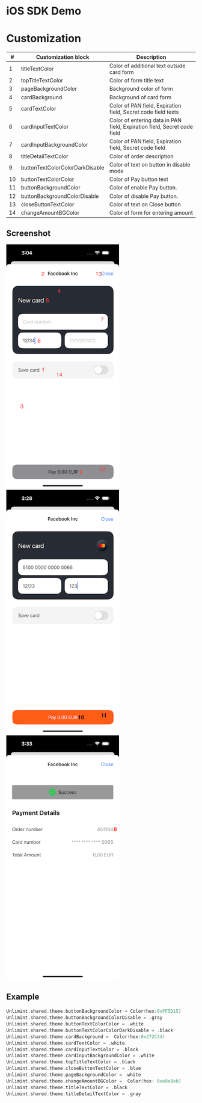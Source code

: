 iOS SDK Demo
========

# Customization


|#  |Customization block            |Description
|---|-------------------------------|-------------------------------------------------------------------------|
|1  |titleTextColor                 |Color of additional text outside card form                               |
|2  |topTitleTextColor              |Color of form title text                                                 |
|3  |pageBackgroundColor            |Background color of form                                                 |
|4  |cardBackground                 |Background of card form                                                  |
|5  |cardTextColor                  |Color of PAN field, Expiration field, Secret code field texts            |
|6  |cardInputTextColor             |Color of entering data in PAN field, Expiration field, Secret code field |
|7  |cardInputBackgroundColor       |Color of PAN field, Expiration field, Secret code field                  |
|8  |titleDetailTextColor           |Color of order description                                               |
|9  |buttonTextColorColorDarkDisable|Color of text on button in disable mode                                  |
|10 |buttonTextColorColor           |Color of Pay button text                                                 |
|11 |buttonBackgroundColor          |Color of enable Pay button.                                              |
|12 |buttonBackgroundColorDisable   |Color of disable Pay button.                                             |
|13 |closeButtonTextColor           |Color of text on Close button                                            |
|14 |changeAmountBGColor            |Color of form for entering amount                                        |


## Screenshot

![Description](/Documents/Images/NewCard.png)
![Description](/Documents/Images/NewCardWithData.png)
![Description](/Documents/Images/StatusPage.png)


## Example

```swift 
Unlimint.shared.theme.buttonBackgroundColor = Color(hex:0xFF5D15)
Unlimint.shared.theme.buttonBackgroundColorDisable = .gray
Unlimint.shared.theme.buttonTextColorColor = .white
Unlimint.shared.theme.buttonTextColorColorDarkDisable = .black
Unlimint.shared.theme.cardBackground =  Color(hex:0x272C34)
Unlimint.shared.theme.cardTextColor = .white
Unlimint.shared.theme.cardInputTextColor = .black
Unlimint.shared.theme.cardInputBackgroundColor = .white
Unlimint.shared.theme.topTitleTextColor = .black
Unlimint.shared.theme.closeButtonTextColor = .blue
Unlimint.shared.theme.pageBackgroundColor = .white
Unlimint.shared.theme.changeAmountBGColor =  Color(hex: 0xe8e8eb)
Unlimint.shared.theme.titleTextColor = .black
Unlimint.shared.theme.titleDetailTextColor = .gray
```
